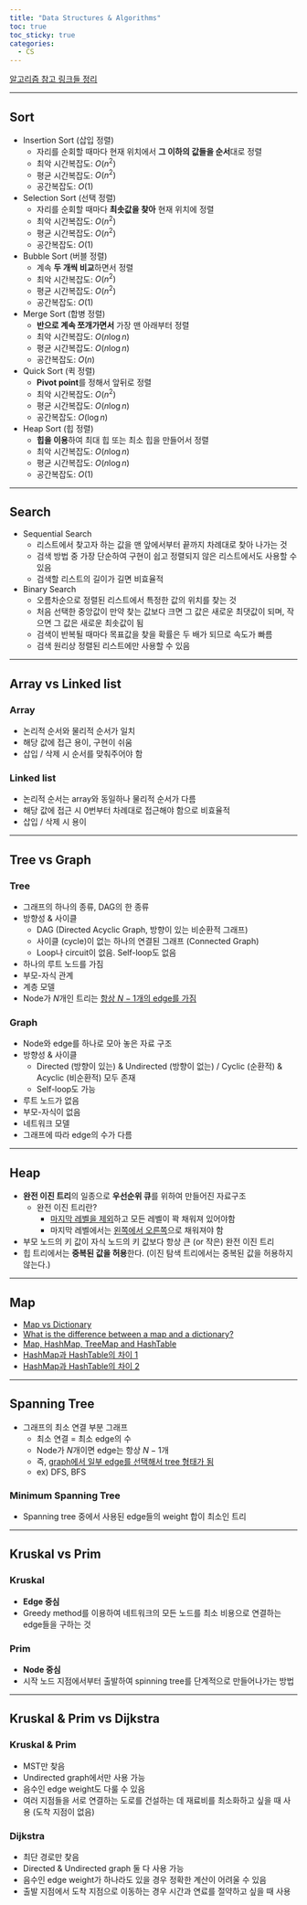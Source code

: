 ```yaml
---
title: "Data Structures & Algorithms"
toc: true
toc_sticky: true
categories:
  - CS
---
```


[알고리즘 참고 링크들 정리](https://dongminlee94.github.io/algorithms_references/)

---

## Sort

- Insertion Sort (삽입 정렬)
  - 자리를 순회할 때마다 현재 위치에서 **그 이하의 값들을 순서**대로 정렬
  - 최악 시간복잡도: $O(n^2)$
  - 평균 시간복잡도: $O(n^2)$
  - 공간복잡도: $O(1)$
- Selection Sort (선택 정렬)
  - 자리를 순회할 때마다 **최솟값을 찾아** 현재 위치에 정렬
  - 최악 시간복잡도: $O(n^2)$
  - 평균 시간복잡도: $O(n^2)$
  - 공간복잡도: $O(1)$
- Bubble Sort (버블 정렬)
  - 계속 **두 개씩 비교**하면서 정렬
  - 최악 시간복잡도: $O(n^2)$
  - 평균 시간복잡도: $O(n^2)$
  - 공간복잡도: $O(1)$
- Merge Sort (합병 정렬)
  - **반으로 계속 쪼개가면서** 가장 맨 아래부터 정렬
  - 최악 시간복잡도: $O(n \log n)$
  - 평균 시간복잡도: $O(n \log n)$
  - 공간복잡도: $O(n)$
- Quick Sort (퀵 정렬)
  - **Pivot point**를 정해서 앞뒤로 정렬
  - 최악 시간복잡도: $O(n^2)$
  - 평균 시간복잡도: $O(n \log n)$
  - 공간복잡도: $O(\log n)$
- Heap Sort (힙 정렬)
  - **힙을 이용**하여 최대 힙 또는 최소 힙을 만들어서 정렬
  - 최악 시간복잡도: $O(n \log n)$
  - 평균 시간복잡도: $O(n \log n)$
  - 공간복잡도: $O(1)$

---

## Search

- Sequential Search
  - 리스트에서 찾고자 하는 값을 맨 앞에서부터 끝까지 차례대로 찾아 나가는 것
  - 검색 방법 중 가장 단순하여 구현이 쉽고 정렬되지 않은 리스트에서도 사용할 수 있음
  - 검색할 리스트의 길이가 길면 비효율적
- Binary Search
  - 오름차순으로 정렬된 리스트에서 특정한 값의 위치를 찾는 것
  - 처음 선택한 중앙값이 만약 찾는 값보다 크면 그 값은 새로운 최댓값이 되며, 작으면 그 값은 새로운 최솟값이 됨
  - 검색이 반복될 때마다 목표값을 찾을 확률은 두 배가 되므로 속도가 빠름
  - 검색 원리상 정렬된 리스트에만 사용할 수 있음

---

## Array vs Linked list

### Array

- 논리적 순서와 물리적 순서가 일치
- 해당 값에 접근 용이, 구현이 쉬움
- 삽입 / 삭제 시 순서를 맞춰주어야 함

### Linked list

- 논리적 순서는 array와 동일하나 물리적 순서가 다름
- 해당 값에 접근 시 0번부터 차례대로 접근해야 함으로 비효율적
- 삽입 / 삭제 시 용이

---

## Tree vs Graph

### Tree

- 그래프의 하나의 종류, DAG의 한 종류
- 방향성 & 사이클
  - DAG (Directed Acyclic Graph, 방향이 있는 비순환적 그래프)
  - 사이클 (cycle)이 없는 하나의 연결된 그래프 (Connected Graph)
  - Loop나 circuit이 없음. Self-loop도 없음
- 하나의 루트 노드를 가짐
- 부모-자식 관계
- 계층 모델
- Node가 $N$개인 트리는 <U>항상 $N-1$개의 edge를 가짐</U>

### Graph

- Node와 edge를 하나로 모아 놓은 자료 구조
- 방향성 & 사이클
  - Directed (방향이 있는) & Undirected (방향이 없는) / Cyclic (순환적) & Acyclic (비순환적) 모두 존재
  - Self-loop도 가능
- 루트 노드가 없음
- 부모-자식이 없음
- 네트워크 모델
- 그래프에 따라 edge의 수가 다름

---

## Heap

- **완전 이진 트리**의 일종으로 **우선순위 큐**를 위하여 만들어진 자료구조
  - 완전 이진 트리란?
    - <U>마지막 레벨을 제외</U>하고 모든 레벨이 꽉 채워져 있어야함
    - 마지막 레벨에서는 <U>왼쪽에서 오른쪽</U>으로 채워져야 함
- 부모 노드의 키 값이 자식 노드의 키 값보다 항상 큰 (or 작은) 완전 이진 트리
- 힙 트리에서는 **중복된 값을 허용**한다. (이진 탐색 트리에서는 중복된 값을 허용하지 않는다.)

---

## Map

- [Map vs Dictionary](https://h2hyun37.tistory.com/15)
- [What is the difference between a map and a dictionary?](https://stackoverflow.com/questions/2884068/what-is-the-difference-between-a-map-and-a-dictionary/2884200#2884200)
- [Map, HashMap, TreeMap and HashTable](https://tazkaz.tistory.com/252)
- [HashMap과 HashTable의 차이 1](https://odol87.tistory.com/3)
- [HashMap과 HashTable의 차이 2](https://knoc-story.tistory.com/21)

---

## Spanning Tree

- 그래프의 최소 연결 부분 그래프
  - 최소 연결 = 최소 edge의 수
  - Node가 $N$개이면 edge는 항상 $N-1$개
  - 즉, <U>graph에서 일부 edge를 선택해서 tree 형태가 됨</U>
  - ex) DFS, BFS

### Minimum Spanning Tree

- Spanning tree 중에서 사용된 edge들의 weight 합이 최소인 트리

---

## Kruskal vs Prim

### Kruskal

- **Edge 중심**
- Greedy method를 이용하여 네트워크의 모든 노드를 최소 비용으로 연결하는 edge들을 구하는 것

### Prim

- **Node 중심**
- 시작 노드 지점에서부터 출발하여 spinning tree를 단계적으로 만들어나가는 방법

---

## Kruskal & Prim vs Dijkstra

### Kruskal & Prim

- MST만 찾음
- Undirected graph에서만 사용 가능
- 음수인 edge weight도 다룰 수 있음
- 여러 지점들을 서로 연결하는 도로를 건설하는 데 재료비를 최소화하고 싶을 때 사용 (도착 지점이 없음)

### Dijkstra

- 최단 경로만 찾음
- Directed & Undirected graph 둘 다 사용 가능
- 음수인 edge weight가 하나라도 있을 경우 정확한 계산이 어려울 수 있음
- 출발 지점에서 도착 지점으로 이동하는 경우 시간과 연료를 절약하고 싶을 때 사용
